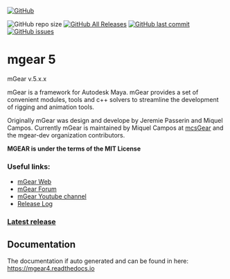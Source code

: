 
[//]: # (Setup Github Badges)
[![GitHub](https://img.shields.io/github/license/mgear-dev/mgear4?style=flat-square)](https://github.com/mgear-dev/mgear4/blob/master/LICENSE)

![GitHub repo size](https://img.shields.io/github/repo-size/mgear-dev/mgear4?style=flat-square)
[![GitHub All Releases](https://img.shields.io/github/downloads/mgear-dev/mgear4/total?style=flat-square)](https://github.com/mgear-dev/mgear4/tags)
[![GitHub last commit](https://img.shields.io/github/last-commit/mgear-dev/mgear4?style=flat-square)](https://github.com/mgear-dev/mgear4/commits/)
[![GitHub issues](https://img.shields.io/github/issues/mgear-dev/mgear4?style=flat-square)](https://github.com/mgear-dev/mgear4/issues)

# mgear 5
mGear v.5.x.x


mGear is a framework for Autodesk Maya. mGear provides a set of convenient modules, tools and c++ solvers to streamline the development of rigging and animation tools.

Originally mGear was design and develope by Jeremie Passerin and Miquel Campos. Currently  mGear is maintained by Miquel Campos at [mcsGear](http://www.mcsgear.com/) and the mgear-dev organization contributors.

**MGEAR is under the terms of the MIT License**

### Useful links:

- [mGear Web](http://www.mgear-framework.com/)
- [mGear Forum](http://forum.mgear-framework.com/)
- [mGear Youtube channel](https://www.youtube.com/c/mgearriggingframework)
- [Release Log](https://mgear4.readthedocs.io/en/latest/releaseLog.html)

### [Latest release](https://github.com/mgear-dev/mgear/releases)


## Documentation
The documentation if auto generated and can be found in here:
https://mgear4.readthedocs.io

